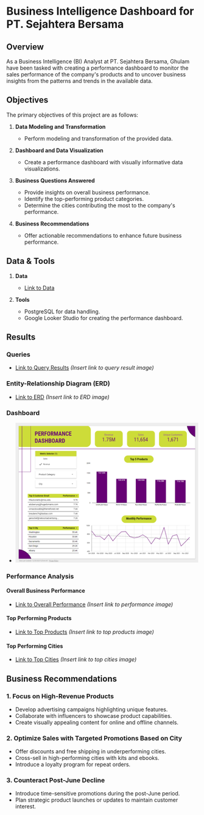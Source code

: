 # Business Intelligence Dashboard for PT. Sejahtera Bersama

## Overview

As a Business Intelligence (BI) Analyst at PT. Sejahtera Bersama, Ghulam have been tasked with creating a performance dashboard to monitor the sales performance of the company's products and to uncover business insights from the patterns and trends in the available data.


## Objectives

The primary objectives of this project are as follows:

1. **Data Modeling and Transformation**
   - Perform modeling and transformation of the provided data.

2. **Dashboard and Data Visualization**
   - Create a performance dashboard with visually informative data visualizations.

3. **Business Questions Answered**
   - Provide insights on overall business performance.
   - Identify the top-performing product categories.
   - Determine the cities contributing the most to the company's performance.

4. **Business Recommendations**
   - Offer actionable recommendations to enhance future business performance.

## Data & Tools

1. **Data**
   - [Link to Data](https://drive.google.com/file/d/1RwsBQ1FriNfz6qiq0V5nD7gF7jO81To3/view)

2. **Tools**
   - PostgreSQL for data handling.
   - Google Looker Studio for creating the performance dashboard.

## Results

### Queries
- [Link to Query Results](#) *(Insert link to query result image)*

### Entity-Relationship Diagram (ERD)
- [Link to ERD](#) *(Insert link to ERD image)*

### Dashboard
- ![Link to Dashboard](https://github.com/aghulams/Muamalat-Business-Intelligence-Analyst/blob/main/pic/dashboard.png)

### Performance Analysis

#### Overall Business Performance
- [Link to Overall Performance](#) *(Insert link to performance image)*

#### Top Performing Products
- [Link to Top Products](#) *(Insert link to top products image)*

#### Top Performing Cities
- [Link to Top Cities](#) *(Insert link to top cities image)*

## Business Recommendations

### 1. Focus on High-Revenue Products
   - Develop advertising campaigns highlighting unique features.
   - Collaborate with influencers to showcase product capabilities.
   - Create visually appealing content for online and offline channels.

### 2. Optimize Sales with Targeted Promotions Based on City
   - Offer discounts and free shipping in underperforming cities.
   - Cross-sell in high-performing cities with kits and ebooks.
   - Introduce a loyalty program for repeat orders.

### 3. Counteract Post-June Decline
   - Introduce time-sensitive promotions during the post-June period.
   - Plan strategic product launches or updates to maintain customer interest.
